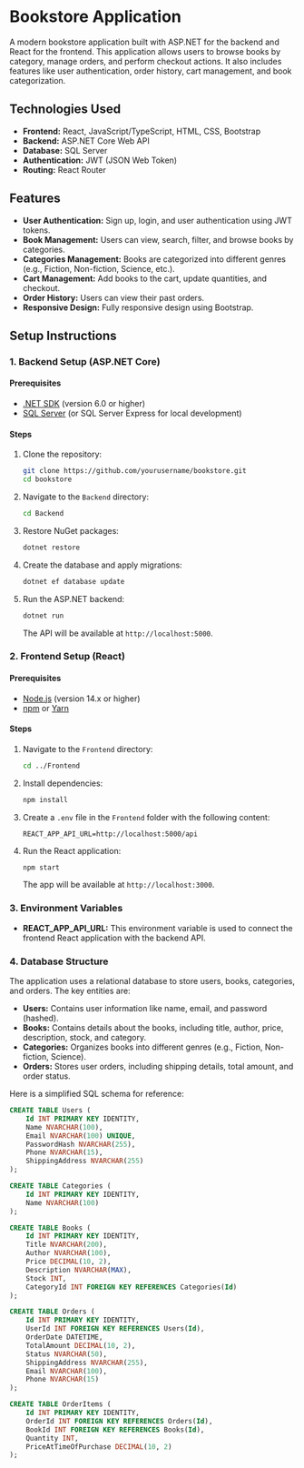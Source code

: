 # Bookstore Application

A modern bookstore application built with ASP.NET for the backend and React for the frontend. This application allows users to browse books by category, manage orders, and perform checkout actions. It also includes features like user authentication, order history, cart management, and book categorization.

## Technologies Used

- **Frontend:** React, JavaScript/TypeScript, HTML, CSS, Bootstrap
- **Backend:** ASP.NET Core Web API
- **Database:** SQL Server
- **Authentication:** JWT (JSON Web Token)
- **Routing:** React Router

## Features

- **User Authentication:** Sign up, login, and user authentication using JWT tokens.
- **Book Management:** Users can view, search, filter, and browse books by categories.
- **Categories Management:** Books are categorized into different genres (e.g., Fiction, Non-fiction, Science, etc.).
- **Cart Management:** Add books to the cart, update quantities, and checkout.
- **Order History:** Users can view their past orders.
- **Responsive Design:** Fully responsive design using Bootstrap.

## Setup Instructions

### 1. Backend Setup (ASP.NET Core)

#### Prerequisites

- [.NET SDK](https://dotnet.microsoft.com/download) (version 6.0 or higher)
- [SQL Server](https://www.microsoft.com/en-us/sql-server/sql-server-downloads) (or SQL Server Express for local development)

#### Steps

1. Clone the repository:

   ```bash
   git clone https://github.com/yourusername/bookstore.git
   cd bookstore
   ```

2. Navigate to the `Backend` directory:

   ```bash
   cd Backend
   ```

3. Restore NuGet packages:

   ```bash
   dotnet restore
   ```

4. Create the database and apply migrations:

   ```bash
   dotnet ef database update
   ```

5. Run the ASP.NET backend:
   ```bash
   dotnet run
   ```
   The API will be available at `http://localhost:5000`.

### 2. Frontend Setup (React)

#### Prerequisites

- [Node.js](https://nodejs.org/en/) (version 14.x or higher)
- [npm](https://www.npmjs.com/get-npm) or [Yarn](https://yarnpkg.com/)

#### Steps

1. Navigate to the `Frontend` directory:

   ```bash
   cd ../Frontend
   ```

2. Install dependencies:

   ```bash
   npm install
   ```

3. Create a `.env` file in the `Frontend` folder with the following content:

   ```env
   REACT_APP_API_URL=http://localhost:5000/api
   ```

4. Run the React application:
   ```bash
   npm start
   ```
   The app will be available at `http://localhost:3000`.

### 3. Environment Variables

- **REACT_APP_API_URL:** This environment variable is used to connect the frontend React application with the backend API.

### 4. Database Structure

The application uses a relational database to store users, books, categories, and orders. The key entities are:

- **Users:** Contains user information like name, email, and password (hashed).
- **Books:** Contains details about the books, including title, author, price, description, stock, and category.
- **Categories:** Organizes books into different genres (e.g., Fiction, Non-fiction, Science).
- **Orders:** Stores user orders, including shipping details, total amount, and order status.

Here is a simplified SQL schema for reference:

```sql
CREATE TABLE Users (
    Id INT PRIMARY KEY IDENTITY,
    Name NVARCHAR(100),
    Email NVARCHAR(100) UNIQUE,
    PasswordHash NVARCHAR(255),
    Phone NVARCHAR(15),
    ShippingAddress NVARCHAR(255)
);

CREATE TABLE Categories (
    Id INT PRIMARY KEY IDENTITY,
    Name NVARCHAR(100)
);

CREATE TABLE Books (
    Id INT PRIMARY KEY IDENTITY,
    Title NVARCHAR(200),
    Author NVARCHAR(100),
    Price DECIMAL(10, 2),
    Description NVARCHAR(MAX),
    Stock INT,
    CategoryId INT FOREIGN KEY REFERENCES Categories(Id)
);

CREATE TABLE Orders (
    Id INT PRIMARY KEY IDENTITY,
    UserId INT FOREIGN KEY REFERENCES Users(Id),
    OrderDate DATETIME,
    TotalAmount DECIMAL(10, 2),
    Status NVARCHAR(50),
    ShippingAddress NVARCHAR(255),
    Email NVARCHAR(100),
    Phone NVARCHAR(15)
);

CREATE TABLE OrderItems (
    Id INT PRIMARY KEY IDENTITY,
    OrderId INT FOREIGN KEY REFERENCES Orders(Id),
    BookId INT FOREIGN KEY REFERENCES Books(Id),
    Quantity INT,
    PriceAtTimeOfPurchase DECIMAL(10, 2)
);
```
